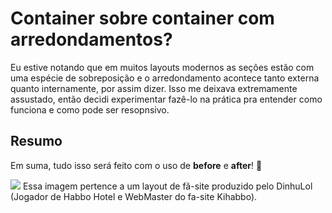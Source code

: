 # Container sobre container com arredondamentos?

Eu estive notando que em muitos layouts modernos as seções estão com uma espécie de sobreposição e o arredondamento acontece tanto externa quanto internamente, por assim dizer. Isso me deixava extremamente assustado, então decidi experimentar fazê-lo na prática pra entender como funciona e como pode ser resopnsivo.

## Resumo

Em suma, tudo isso será feito com o uso de **before** e **after**! 🤡

<img src="https://user-images.githubusercontent.com/105616868/178152282-0f421029-b525-4d32-9abe-c1143827a2ac.png">
Essa imagem pertence a um layout de fã-site produzido pelo DinhuLol (Jogador de Habbo Hotel e WebMaster do fa-site Kihabbo).

